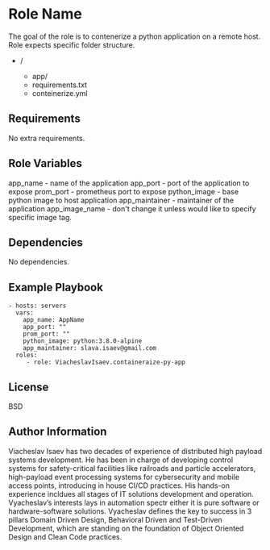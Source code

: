 Role Name
=========

The goal of the role is to contenerize a python application on a remote host. 
Role expects specific folder structure.

- <root>/
  - app/
  - requirements.txt
  - conteinerize.yml

Requirements
------------

No extra requirements.

Role Variables
--------------

app_name  - name of the application
app_port  - port of the application to expose
prom_port - prometheus port to expose
python_image - base python image to host application
app_maintainer - maintainer of the application
app_image_name - don't change it unless would like to specify specific image tag.

Dependencies
------------

No dependencies.

Example Playbook
----------------

    - hosts: servers
      vars:
        app_name: AppName
        app_port: ""
        prom_port: ""
        python_image: python:3.8.0-alpine
        app_maintainer: slava.isaev@gmail.com
      roles:
         - role: ViacheslavIsaev.containeraize-py-app

License
-------

BSD

Author Information
------------------

Viacheslav Isaev has two decades of experience of distributed high payload systems development. He has been in charge of developing control systems for safety-critical facilities like railroads and particle accelerators, high-payload event processing systems for cybersecurity and mobile access points, introducing in house CI/CD practices. His hands-on experience incldues all stages of IT solutions development and operation. Vyacheslav’s interests lays in automation spectr either it is pure software or hardware-software solutions. Vyacheslav defines the key to success in 3 pillars  Domain Driven Design, Behavioral Driven and Test-Driven Development, which are standing on the foundation of  Object Oriented Design and Clean Code practices.
